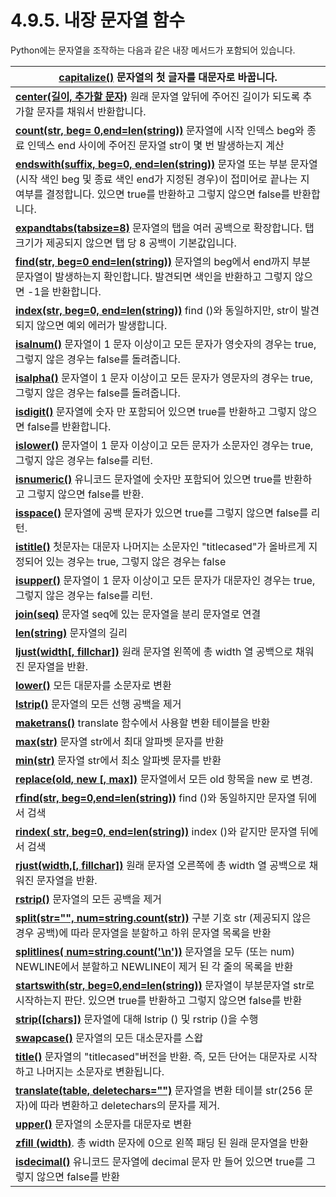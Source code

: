 # 4.9.5. 내장 문자열 함수

Python에는 문자열을 조작하는 다음과 같은 내장 메서드가 포함되어 있습니다.

| [**capitalize()**](https://www.tutorialspoint.com/python/string\_capitalize.htm) 문자열의 첫 글자를 대문자로 바꿉니다.                                                                                                               |
| -------------------------------------------------------------------------------------------------------------------------------------------------------------------------------------------------------------------- |
| [**center(길이, 추가할 문자)**](https://www.tutorialspoint.com/python/string\_center.htm) 원래 문자열 앞뒤에 주어진 길이가 되도록 추가할 문자를 채워서 반환합니다.                                                                                         |
| [**count(str, beg= 0,end=len(string))**](https://www.tutorialspoint.com/python/string\_count.htm) 문자열에 시작 인덱스 beg와 종료 인덱스 end 사이에 주어진 문자열 str이 몇 번 발생하는지 계산                                                          |
| [**endswith(suffix, beg=0, end=len(string))**](https://www.tutorialspoint.com/python/string\_endswith.htm) 문자열 또는 부분 문자열 (시작 색인 beg 및 종료 색인 end가 지정된 경우)이 접미어로 끝나는 지 여부를 결정합니다. 있으면 true를 반환하고 그렇지 않으면 false를 반환합니다. |
| [**expandtabs(tabsize=8)**](https://www.tutorialspoint.com/python/string\_expandtabs.htm) 문자열의 탭을 여러 공백으로 확장합니다. 탭 크기가 제공되지 않으면 탭 당 8 공백이 기본값입니다.                                                                    |
| [**find(str, beg=0 end=len(string))**](https://www.tutorialspoint.com/python/string\_find.htm) 문자열의 beg에서 end까지 부분 문자열이 발생하는지 확인합니다. 발견되면 색인을 반환하고 그렇지 않으면 -1을 반환합니다.                                                |
| [**index(str, beg=0, end=len(string))**](https://www.tutorialspoint.com/python/string\_index.htm) find ()와 동일하지만, str이 발견되지 않으면 예외 에러가 발생합니다.                                                                        |
| [**isalnum()**](https://www.tutorialspoint.com/python/string\_isalnum.htm) 문자열이 1 문자 이상이고 모든 문자가 영숫자의 경우는 true, 그렇지 않은 경우는 false를 돌려줍니다.                                                                             |
| [**isalpha()**](https://www.tutorialspoint.com/python/string\_isalpha.htm) 문자열이 1 문자 이상이고 모든 문자가 영문자의 경우는 true, 그렇지 않은 경우는 false를 돌려줍니다.                                                                             |
| [**isdigit()**](https://www.tutorialspoint.com/python/string\_isdigit.htm) 문자열에 숫자 만 포함되어 있으면 true를 반환하고 그렇지 않으면 false를 반환합니다.                                                                                       |
| [**islower()**](https://www.tutorialspoint.com/python/string\_islower.htm) 문자열이 1 문자 이상이고 모든 문자가 소문자인 경우는 true, 그렇지 않은 경우는 false를 리턴.                                                                                |
| [**isnumeric()**](https://www.tutorialspoint.com/python/string\_isnumeric.htm) 유니코드 문자열에 숫자만 포함되어 있으면 true를 반환하고 그렇지 않으면 false를 반환.                                                                                  |
| [**isspace()**](https://www.tutorialspoint.com/python/string\_isspace.htm) 문자열에 공백 문자가 있으면 true를 그렇지 않으면 false를 리턴.                                                                                                  |
| [**istitle()**](https://www.tutorialspoint.com/python/string\_istitle.htm) 첫문자는 대문자 나머지는 소문자인 "titlecased"가 올바르게 지정되어 있는 경우는 true, 그렇지 않은 경우는 false                                                                  |
| [**isupper()**](https://www.tutorialspoint.com/python/string\_isupper.htm) 문자열이 1 문자 이상이고 모든 문자가 대문자인 경우는 true, 그렇지 않은 경우는 false를 리턴.                                                                                |
| [**join(seq)**](https://www.tutorialspoint.com/python/string\_join.htm) 문자열 seq에 있는 문자열을 분리 문자열로 연결                                                                                                                  |
| [**len(string)**](https://www.tutorialspoint.com/python/string\_len.htm) 문자열의 길리                                                                                                                                     |
| [**ljust(width\[, fillchar\])**](https://www.tutorialspoint.com/python/string\_ljust.htm) 원래 문자열 왼쪽에 총 width 열 공백으로 채워진 문자열을 반환.                                                                                     |
| [**lower()**](https://www.tutorialspoint.com/python/string\_lower.htm) 모든 대문자를 소문자로 변환                                                                                                                               |
| [**lstrip()**](https://www.tutorialspoint.com/python/string\_lstrip.htm) 문자열의 모든 선행 공백을 제거                                                                                                                           |
| [**maketrans()**](https://www.tutorialspoint.com/python/string\_maketrans.htm) translate 함수에서 사용할 변환 테이블을 반환                                                                                                         |
| [**max(str)**](https://www.tutorialspoint.com/python/string\_max.htm) 문자열 str에서 최대 알파벳 문자를 반환                                                                                                                        |
| [**min(str)**](https://www.tutorialspoint.com/python/string\_min.htm) 문자열 str에서 최소 알파벳 문자를 반환                                                                                                                        |
| [**replace(old, new \[, max\])**](https://www.tutorialspoint.com/python/string\_replace.htm) 문자열에서 모든 old 항목을 new 로 변경.                                                                                              |
| [**rfind(str, beg=0,end=len(string))**](https://www.tutorialspoint.com/python/string\_rfind.htm) find ()와 동일하지만 문자열 뒤에서 검색                                                                                           |
| [**rindex( str, beg=0, end=len(string))**](https://www.tutorialspoint.com/python/string\_rindex.htm) index ()와 같지만 문자열 뒤에서 검색                                                                                        |
| [**rjust(width,\[, fillchar\])**](https://www.tutorialspoint.com/python/string\_rjust.htm) 원래 문자열 오른쪽에 총 width 열 공백으로 채워진 문자열을 반환.                                                                                   |
| [**rstrip()**](https://www.tutorialspoint.com/python/string\_rstrip.htm) 문자열의 모든 공백을 제거                                                                                                                              |
| [**split(str="", num=string.count(str))**](https://www.tutorialspoint.com/python/string\_split.htm) 구분 기호 str (제공되지 않은 경우 공백)에 따라 문자열을 분할하고 하위 문자열 목록을 반환                                                            |
| [**splitlines( num=string.count('\n'))**](https://www.tutorialspoint.com/python/string\_splitlines.htm) 문자열을 모두 (또는 num) NEWLINE에서 분할하고 NEWLINE이 제거 된 각 줄의 목록을 반환                                                    |
| [**startswith(str, beg=0,end=len(string))**](https://www.tutorialspoint.com/python/string\_startswith.htm) 문자열이 부분문자열 str로 시작하는지 판단. 있으면 true를 반환하고 그렇지 않으면 false를 반환                                                |
| [**strip(\[chars\])**](https://www.tutorialspoint.com/python/string\_strip.htm) 문자열에 대해 lstrip () 및 rstrip ()을 수행                                                                                                    |
| [**swapcase()**](https://www.tutorialspoint.com/python/string\_swapcase.htm) 문자열의 모든 대소문자를 스왑                                                                                                                        |
| [**title()**](https://www.tutorialspoint.com/python/string\_title.htm) 문자열의 "titlecased"버전을 반환. 즉, 모든 단어는 대문자로 시작하고 나머지는 소문자로 변환됩니다.                                                                                 |
| [**translate(table, deletechars="")**](https://www.tutorialspoint.com/python/string\_translate.htm) 문자열을 변환 테이블 str(256 문자)에 따라 변환하고 deletechars의 문자를 제거.                                                            |
| [**upper()**](https://www.tutorialspoint.com/python/string\_upper.htm) 문자열의 소문자를 대문자로 변환                                                                                                                             |
| [**zfill (width)**](https://www.tutorialspoint.com/python/string\_zfill.htm). 총 width 문자에 0으로 왼쪽 패딩 된 원래 문자열을 반환                                                                                                     |
| [**isdecimal()**](https://www.tutorialspoint.com/python/string\_isdecimal.htm) 유니코드 문자열에 decimal 문자 만 들어 있으면 true를 그렇지 않으면 false를 반환                                                                                 |
